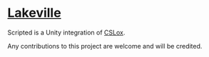 [Lakeville](https://github.com/cortexarts/Scripted)
==================================================
Scripted is a Unity integration of [CSLox](https://github.com/JasperDre/Scripting-language-interpreter/tree/master/CSLox).

Any contributions to this project are welcome and will be credited.
